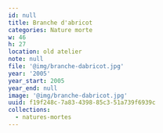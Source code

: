 ```yaml
---
id: null
title: Branche d'abricot
categories: Nature morte
w: 46
h: 27
location: old atelier
note: null
file: '@img/branche-dabricot.jpg'
year: '2005'
year_start: 2005
year_end: null
image: '@img/branche-dabricot.jpg'
uuid: f19f248c-7a83-4398-85c3-51a739f6939c
collections:
  - natures-mortes
---
```


